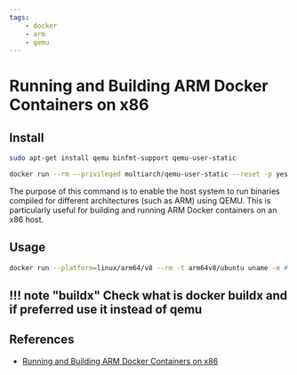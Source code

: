 ```yaml
---
tags:
    - docker
    - arm
    - qemu
---
```


# Running and Building ARM Docker Containers on x86


## Install

```bash 
sudo apt-get install qemu binfmt-support qemu-user-static
```

```bash
docker run --rm --privileged multiarch/qemu-user-static --reset -p yes
```

The purpose of this command is to enable the host system to run binaries compiled for different architectures (such as ARM) using QEMU. This is particularly useful for building and running ARM Docker containers on an x86 host.

## Usage
```bash title="test"
docker run --platform=linux/arm64/v8 --rm -t arm64v8/ubuntu uname -m # Testing the emulation environment
```

!!! note "buildx"
     Check what is docker buildx and if preferred use it instead of qemu
--- 

## References
- [Running and Building ARM Docker Containers on x86](https://www.stereolabs.com/docs/docker/building-arm-container-on-x86)